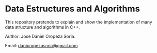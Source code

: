 # Data Estructures and Algorithms
This repository pretends to explain and show the implementation of many data structure and algorithms in C++.

Author: Jose Daniel Oropeza Soria.

Email: danioropezasoria@gmail.com
